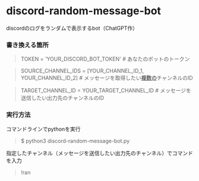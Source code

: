 # discord-random-message-bot
discordのログをランダムで表示するbot（ChatGPT作）

### 書き換える箇所
> TOKEN = 'YOUR_DISCORD_BOT_TOKEN'  # あなたのボットのトークン

> SOURCE_CHANNEL_IDS = [YOUR_CHANNEL_ID_1, YOUR_CHANNEL_ID_2]  # メッセージを取得したい<ins>**複数の**</ins>チャンネルのID

> TARGET_CHANNEL_ID = YOUR_TARGET_CHANNEL_ID  # メッセージを送信したい出力先のチャンネルのID

### 実行方法
コマンドラインでpythonを実行
> $ python3 discord-random-message-bot.py

指定したチャンネル（メッセージを送信したい出力先のチャンネル）でコマンドを入力
> !ran
